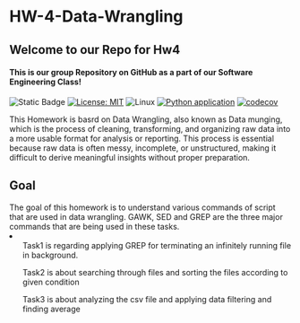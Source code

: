# HW-4-Data-Wrangling
<h2>Welcome to our Repo for Hw4</h2>

<h4>This is our group Repository on GitHub as a part of our Software Engineering Class!</h4>

![Static Badge](https://img.shields.io/badge/python-3.13-blue) [![License: MIT](https://img.shields.io/badge/License-MIT-yellow.svg)](https://opensource.org/licenses/MIT) ![Linux](https://img.shields.io/badge/Linux-FCC624?style=for-the-badge&logo=linux&logoColor=black) [![Python application](https://github.com/SE24-Group-43/HW-4-Data-Wrangling/actions/workflows/python-app.yml/badge.svg)](https://github.com/SE24-Group-43/HW-4-Data-Wrangling/actions/workflows/python-app.yml) [![codecov](https://codecov.io/gh/SE24-Group-43/HW-4-Data-Wrangling/graph/badge.svg?token=T9WGZA1ZR5)](https://codecov.io/gh/SE24-Group-43/HW-4-Data-Wrangling)

This Homework is basrd on Data Wrangling, also known as Data munging, which is the process of cleaning, transforming, and organizing raw data into a more usable format for analysis or reporting. This process is essential because raw data is often messy, incomplete, or unstructured, making it difficult to derive meaningful insights without proper preparation.

<h2>Goal</h2>
The goal of this homework is to understand various commands of script that are used in data wrangling. GAWK, SED and GREP are the three major commands that are being used in these tasks.
<li>
  <ul>
    Task1 is regarding applying GREP for terminating an infinitely running file in background.
  </ul>
  <ul>
    Task2 is about searching through files and sorting the files according to given condition
  </ul>
  <ul>
    Task3 is about analyzing the csv file and applying data filtering and finding average
  </ul>
</li>
